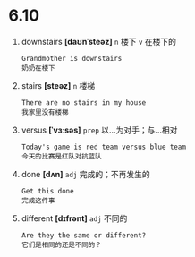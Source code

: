 # 6.10

1. downstairs **[daʊnˈsteəz]** `n` 楼下 `v` 在楼下的

   ```
   Grandmother is downstairs
   奶奶在楼下
   ```

2. stairs **[steəz]** `n` 楼梯

   ```
   There are no stairs in my house
   我家里没有楼梯
   ```

3. versus **[ˈvɜːsəs]** `prep` 以...为对手；与...相对

   ```
   Today's game is red team versus blue team
   今天的比赛是红队对抗蓝队
   ```

4. done **[dʌn]** `adj` 完成的；不再发生的

   ```
   Get this done
   完成这件事
   ```

5. different **[dɪfrənt]** `adj` 不同的

   ```
   Are they the same or different?
   它们是相同的还是不同的？
   ```
